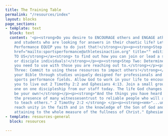```yaml
---
title: The Training Table
permalink: "/resources/index"
layout: blocks
page_sections:
- template: text
  block: text
  content: '<p><strong>Do you desire to ENCOURAGE others and ENGAGE athletes, colleagues
    and students who are looking for answers in their chaotic life? Let AIA Sports
    Performance EQUIP you to do just that!</strong></p><p><strong>Step One: </strong><a
    href="mailto:sportsperformance@athletesinaction.org" title="" editing="" creating=""><strong>CONNECT
    TO US</strong></a><strong> to find out how you can join or lead a small group
    or disciple individuals!</strong></p><p><strong>Step Two: Determine which resource
    you need to use with those you are reaching out to.</strong></p><p><strong>Step
    Three: Commit to using these resources to impact others!</strong></p><p><strong>EXPLORE
    your Bible through studies uniquely designed for professionals and students in
    sports performance fields. Allow God to work in your life to encourage and equip
    you to live out 2 Timothy 2:2 and Ephesians 4:13. Join a small group or receive
    one on one discipleship from our staff today. The life God changes might just
    be your own!</strong></p><p><strong>"And the things you have heard me say&nbsp;in
    the presence of many witnessesentrust to reliable people who will also be qualified
    to teach others." 2 Timothy 2:2 </strong> </p><p><strong><em>"...until we all
    reach unity in the faith and in the knowledge of the Son of God and become mature,
    attaining to the whole measure of the fullness of Christ." Ephesians 4:13</em></strong></p><p></p>'
- template: resources-general
  block: resources

---
```

